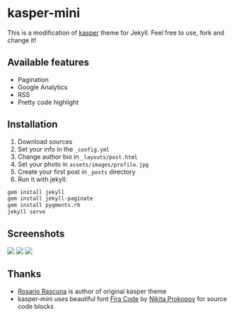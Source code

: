 # kasper-mini 

This is a modification of [kasper](https://github.com/rosario/kasper) theme for Jekyll. Feel free to use, fork and change it!

## Available features
* Pagination
* Google Analytics
* RSS
* Pretty code highlight

## Installation
1. Download sources
2. Set your info in the `_config.yml`
3. Change author bio in `_layouts/post.html`
4. Set your photo in `assets/images/profile.jpg`
5. Create your first post in `_posts` directory
6. Run it with jekyll:

```sh
gem install jekyll
gem install jekyll-paginate
gem install pygments.rb
jekyll serve
```

## Screenshots
![](https://raw.github.com/poslegm/kasper-mini/master/assets/images/screen1.png)
![](https://raw.github.com/poslegm/kasper-mini/master/assets/images/screen2.png)
![](https://raw.github.com/poslegm/kasper-mini/master/assets/images/screen3.png)

## Thanks
* [Rosario Rascuna](https://github.com/rosario) is author of original kasper theme
* kasper-mini uses beautiful font [Fira Code](https://github.com/tonsky/FiraCode) by [Nikita Prokopov](http://tonsky.me/) for source code blocks

